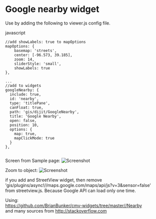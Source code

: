 # Google nearby widget



Use by adding the following to viewer.js config file.

javascript  
```
//add showLabels: true to mapOptions
mapOptions: {  
    basemap: 'streets',  
    center: [-96.573, 39.185],  
    zoom: 14,  
    sliderStyle: 'small',  
    showLabels: true  
},

...
//add to widgets
googleNearby: {
  include: true,
  id: 'nearby',
  type: 'titlePane',
  canFloat: true,
  path: 'gis/dijit/GoogleNearby',
  title: 'Google Nearby',
  open: false,
  position: 10,
  options: {
    map: true,
    mapClickMode: true
  }
},


```


Screen from Sample page:
![Screenshot](https://github.com/aspetkov/cmv-widgets/blob/master/screenshot.PNG)

Zoom to object:
![Screenshot](https://github.com/aspetkov/cmv-widgets/blob/master/zoomto.PNG)  

if you add and StreetView widget, then remove  
'gis/plugins/async!//maps.google.com/maps/api/js?v=3&sensor=false'  
from streetview.js.
Because Google API can load only one time.

Using:  
https://github.com/BrianBunker/cmv-widgets/tree/master//Nearby  
and many sources from http://stackoverflow.com  
